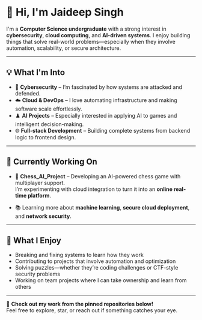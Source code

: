 # 👋 Hi, I'm Jaideep Singh

I'm a **Computer Science undergraduate** with a strong interest in **cybersecurity**, **cloud computing**, and **AI-driven systems**. I enjoy building things that solve real-world problems—especially when they involve automation, scalability, or secure architecture.

---

## 💡 What I'm Into

- 🔐 **Cybersecurity** – I’m fascinated by how systems are attacked and defended.  
- ☁️ **Cloud & DevOps** – I love automating infrastructure and making software scale effortlessly.  
- ♟️ **AI Projects** – Especially interested in applying AI to games and intelligent decision-making.  
- 🌐 **Full-stack Development** – Building complete systems from backend logic to frontend design.

---

## 🚧 Currently Working On

- 🧠 **Chess_AI_Project** – Developing an AI-powered chess game with multiplayer support.  
  I’m experimenting with cloud integration to turn it into an **online real-time platform**.

- 📚 Learning more about **machine learning**, **secure cloud deployment**, and **network security**.

---

## 🎯 What I Enjoy

- Breaking and fixing systems to learn how they work  
- Contributing to projects that involve automation and optimization  
- Solving puzzles—whether they’re coding challenges or CTF-style security problems  
- Working on team projects where I can take ownership and learn from others

---

📌 **Check out my work from the pinned repositories below!**  
Feel free to explore, star, or reach out if something catches your eye.

<!--
**JaideepSingh2/JaideepSingh2** is a ✨ _special_ ✨ repository because its `README.md` (this file) appears on your GitHub profile.

Here are some ideas to get you started:

- 🔭 I’m currently working on ...
- 🌱 I’m currently learning ...
- 👯 I’m looking to collaborate on ...
- 🤔 I’m looking for help with ...
- 💬 Ask me about ...
- 📫 How to reach me: ...
- 😄 Pronouns: ...
- ⚡ Fun fact: ...
-->
